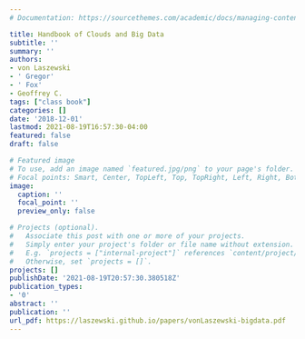 ```yaml
---
# Documentation: https://sourcethemes.com/academic/docs/managing-content/

title: Handbook of Clouds and Big Data
subtitle: ''
summary: ''
authors:
- von Laszewski
- ' Gregor'
- ' Fox'
- Geoffrey C.
tags: ["class book"]
categories: []
date: '2018-12-01'
lastmod: 2021-08-19T16:57:30-04:00
featured: false
draft: false

# Featured image
# To use, add an image named `featured.jpg/png` to your page's folder.
# Focal points: Smart, Center, TopLeft, Top, TopRight, Left, Right, BottomLeft, Bottom, BottomRight.
image:
  caption: ''
  focal_point: ''
  preview_only: false

# Projects (optional).
#   Associate this post with one or more of your projects.
#   Simply enter your project's folder or file name without extension.
#   E.g. `projects = ["internal-project"]` references `content/project/deep-learning/index.md`.
#   Otherwise, set `projects = []`.
projects: []
publishDate: '2021-08-19T20:57:30.380518Z'
publication_types:
- '0'
abstract: ''
publication: ''
url_pdf: https://laszewski.github.io/papers/vonLaszewski-bigdata.pdf
---
```

